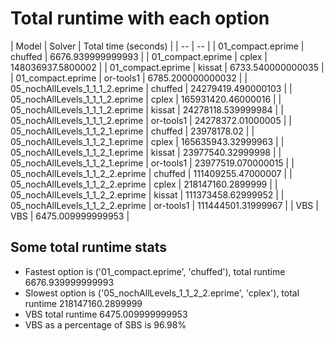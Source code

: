 

# Total runtime with each option


 | Model | Solver | Total time (seconds) | 
 | -- | -- | 
 | 01_compact.eprime | chuffed | 6676.939999999993 | 
 | 01_compact.eprime | cplex | 148036937.5800002 | 
 | 01_compact.eprime | kissat | 6733.540000000035 | 
 | 01_compact.eprime | or-tools1 | 6785.200000000032 | 
 | 05_nochAllLevels_1_1_1_2.eprime | chuffed | 24279419.490000103 | 
 | 05_nochAllLevels_1_1_1_2.eprime | cplex | 165931420.46000016 | 
 | 05_nochAllLevels_1_1_1_2.eprime | kissat | 24278118.539999984 | 
 | 05_nochAllLevels_1_1_1_2.eprime | or-tools1 | 24278372.01000005 | 
 | 05_nochAllLevels_1_1_2_1.eprime | chuffed | 23978178.02 | 
 | 05_nochAllLevels_1_1_2_1.eprime | cplex | 165635943.32999963 | 
 | 05_nochAllLevels_1_1_2_1.eprime | kissat | 23977540.32999998 | 
 | 05_nochAllLevels_1_1_2_1.eprime | or-tools1 | 23977519.070000015 | 
 | 05_nochAllLevels_1_1_2_2.eprime | chuffed | 111409255.47000007 | 
 | 05_nochAllLevels_1_1_2_2.eprime | cplex | 218147160.2899999 | 
 | 05_nochAllLevels_1_1_2_2.eprime | kissat | 111373458.62999952 | 
 | 05_nochAllLevels_1_1_2_2.eprime | or-tools1 | 111444501.31999967 | 
 | VBS | VBS | 6475.009999999953 | 


## Some total runtime stats


 - Fastest option is ('01_compact.eprime', 'chuffed'), total runtime 6676.939999999993
 - Slowest option is ('05_nochAllLevels_1_1_2_2.eprime', 'cplex'), total runtime 218147160.2899999
 - VBS total runtime 6475.009999999953
 - VBS as a percentage of SBS is 96.98%
